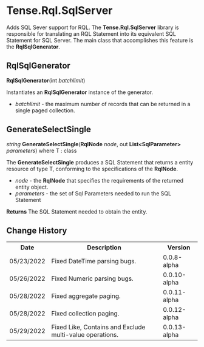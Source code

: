# Tense.Rql.SqlServer #
Adds SQL Sever support for RQL. The **Tense.Rql.SqlServer** library is responsible for translating an RQL Statement into its equivalent SQL Statement for SQL Server. The main class that accomplishes this feature is the **RqlSqlGenerator**.

## RqlSqlGenerator ##
**RqlSqlGenerator**(int *batchlimit*)

Instantiates an **RqlSqlGenerator** instance of the generator. 

- *batchlimit* - the maximum number of records that can be returned in a single paged collection.

## GenerateSelectSingle ##
*string* **GenerateSelectSingle**<T>(**RqlNode** *node*, out **List\<SqlParameter\>** *parameters*) where T : class

The **GenerateSelectSingle** produces a SQL Statement that returns a entity resource of type T, conforming to the specifications of the **RqlNode**. 

- *node* - the **RqlNode** that specifies the requirements of the returned entity object.
- *parameters* - the set of Sql Parameters needed to run the SQL Statement

**Returns**
The SQL Statement needed to obtain the entity.

<h2>Change History</h2>
<table>
    <tr>
        <th>Date</th>
        <th>Description</th>
        <th>Version</th>
    </tr>
    <tr>
        <td>05/23/2022</td>
        <td>Fixed DateTime parsing bugs.</td>
        <td>0.0.8-alpha</td>
    </tr>  
    <tr>
        <td>05/26/2022</td>
        <td>Fixed Numeric parsing bugs.</td>
        <td>0.0.10-alpha</td>
    </tr>
    <tr>
        <td>05/28/2022</td>
        <td>Fixed aggregate paging.</td>
        <td>0.0.11-alpha</td>
    </tr>
    <tr>
        <td>05/28/2022</td>
        <td>Fixed collection paging.</td>
        <td>0.0.12-alpha</td>
    </tr>
    <tr>
        <td>05/29/2022</td>
        <td>Fixed Like, Contains and Exclude multi-value operations.</td>
        <td>0.0.13-alpha</td>
    </tr>
</table>